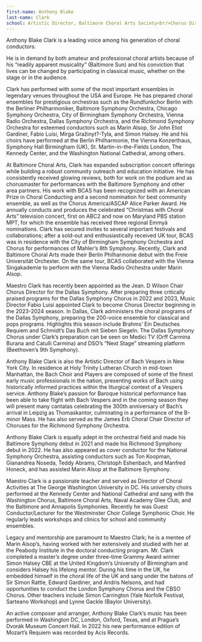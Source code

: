 ```yaml
---
first-name: Anthony Blake
last-name: Clark
school: Artistic Director, Baltimore Choral Arts Society<br/>Chorus Director, Dallas Symphony
---
```


Anthony Blake Clark is a leading voice among his generation of choral conductors.
 
He is in demand by both amateur and professional choral artists because of his “readily apparent musicality” (Baltimore Sun) and his conviction that lives can be changed by participating in classical music, whether on the stage or in the audience.
 
Clark has performed with some of the most important ensembles in legendary venues throughout the USA and Europe. He has prepared choral ensembles for prestigious orchestras such as the Rundfunkchor Berlin with the Berliner Philharmoniker, Baltimore Symphony Orchestra, Chicago Symphony Orchestra, City of Birmingham Symphony Orchestra, Vienna Radio Orchestra, Dallas Symphony Orchestra, and the Richmond Symphony Orchestra for esteemed conductors such as Marin Alsop, Sir John Eliot Gardiner, Fabio Luisi, Mirga Gražinyt?-Tyla, and Simon Halsey. He and his choirs have performed at the Berlin Philharmonie, the Vienna Konzerthaus, Symphony Hall Birmingham (UK), St. Martin-in-the-Fields London, The Kennedy Center, and the Washington National Cathedral, among others.
 
At Baltimore Choral Arts, Clark has expanded subscription concert offerings while building a robust community outreach and education initiative. He has consistently received glowing reviews, both for work on the podium and as chorusmaster for performances with the Baltimore Symphony and other area partners. His work with BCAS has been recognized with an American Prize in Choral Conducting and a second nomination for best community ensemble, as well as the Chorus America/ASCAP Alice Parker Award. He annually conducts and produces the celebrated “Christmas with Choral Arts” television concert, first on ABC2 and now on Maryland PBS station MPT, for which the ensemble has received three regional Emmyâ nominations. Clark has secured invites to several important festivals and collaborations; after a sold-out and enthusiastically received UK tour, BCAS was in residence with the City of Birmingham Symphony Orchestra and Chorus for performances of Mahler’s 8th Symphony. Recently, Clark and Baltimore Choral Arts made their Berlin Philharmonie debut with the Freie Universität Orchester. On the same tour, BCAS collaborated with the Vienna Singakademie to perform with the Vienna Radio Orchestra under Marin Alsop.

Maestro Clark has recently been appointed as the Jean. D Wilson Chair Chorus Director for the Dallas Symphony. After preparing three critically praised programs for the Dallas Symphony Chorus in 2022 and 2023, Music Director Fabio Luisi appointed Clark to become Chorus Director beginning in the 2023-2024 season. In Dallas, Clark administers the choral programs of the Dallas Symphony, preparing the 200-voice ensemble for classical and pops programs. Highlights this season include Brahms’ Ein Deutsches Requiem and Schmidt’s Das Buch mit Sieben Siegeln. The Dallas Symphony Chorus under Clark’s preparation can be seen on Medici TV (Orff Carmina Burana and Catulli Carmina) and DSO’s “Next Stage” streaming platform (Beethoven’s 9th Symphony).
 
Anthony Blake Clark is also the Artistic Director of Bach Vespers in New York City. In residence at Holy Trinity Lutheran Church in mid-town Manhattan, the Bach Choir and Players are composed of some of the finest early music professionals in the nation, presenting works of Bach using historically informed practices within the liturgical context of a Vespers service. Anthony Blake’s passion for Baroque historical performance has been able to take flight with Bach Vespers and in the coming season they will present many cantatas celebrating the 300th anniversary of Bach’s arrival in Leipzig as Thomaskantor, culminating in a performance of the B-minor Mass. He has also served as the James Erb Choral Chair Director of Choruses for the Richmond Symphony Orchestra.
 
Anthony Blake Clark is equally adept in the orchestral field and made his Baltimore Symphony debut in 2021 and made his Richmond Symphony debut in 2022. He has also appeared as cover conductor for the National Symphony Orchestra, assisting conductors such as Ton Koopman, Gianandrea Noseda, Teddy Abrams, Christoph Eshenbach, and Manfred Honeck, and has assisted Marin Alsop at the Baltimore Symphony.
 
Maestro Clark is a passionate teacher and served as Director of Choral Activities at The George Washington University in DC. His university choirs performed at the Kennedy Center and National Cathedral and sang with the Washington Chorus, Baltimore Choral Arts, Naval Academy Glee Club, and the Baltimore and Annapolis Symphonies. Recently he was Guest Conductor/Lecturer for the Westminster Choir College Symphonic Choir. He regularly leads workshops and clinics for school and community ensembles.
 
Legacy and mentorship are paramount to Maestro Clark; he is a mentee of Marin Alsop’s, having worked with her extensively and studied with her at the Peabody Institute in the doctoral conducting program. Mr. Clark completed a master’s degree under three-time Grammy Award winner Simon Halsey CBE at the United Kingdom’s University of Birmingham and considers Halsey his lifelong mentor. During his time in the UK, he embedded himself in the choral life of the UK and sang under the batons of Sir Simon Rattle, Edward Gardiner, and Andris Nelsons, and had opportunities to conduct the London Symphony Chorus and the CBSO Chorus. Other teachers include Simon Carrington (Yale Norfolk Festival, Sarteano Workshop) and Lynne Gackle (Baylor University).
 
An active composer and arranger, Anthony Blake Clark’s music has been performed in Washington DC, London, Oxford, Texas, and at Prague’s Dvorák Museum Concert Hall. In 2022 his new performance edition of Mozart’s Requiem was recorded by Acis Records.